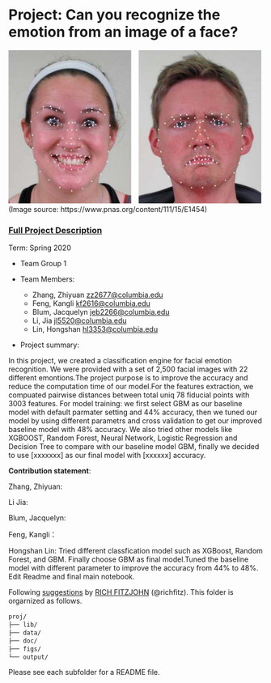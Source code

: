 # Project: Can you recognize the emotion from an image of a face? 
<img src="figs/CE.jpg" alt="Compound Emotions" width="500"/>
(Image source: https://www.pnas.org/content/111/15/E1454)

### [Full Project Description](doc/project3_desc.md)

Term: Spring 2020



+ Team Group 1

+ Team Members: 
    +  Zhang, Zhiyuan zz2677@columbia.edu
    + Feng, Kangli kf2616@columbia.edu
    + Blum, Jacquelyn jeb2266@columbia.edu
    + Li, Jia jl5520@columbia.edu
    + Lin, Hongshan hl3353@columbia.edu
 
 
+ Project summary:  

In this project, we created a classification engine for facial emotion recognition. 
We were provided with a set of 2,500 facial images with 22 different emontions.The project purpose is to improve the accuracy and reduce the computation time of our model.For the features extraction, we compuated pairwise distances between total uniq 78 fiducial points with 3003 features. For model training: we first select GBM as our baseline model with default parmater setting and 44% accuracy, then we tuned our model by using different parametrs and cross validation to get our improved baseline model with 48% accuracy. We also tried other models like XGBOOST, Random Forest, Neural Network, Logistic Regression and Decision Tree to compare with our baseline model GBM, finally we decided to use [xxxxxxx] as our final model with [xxxxxx] accuracy. 

	
**Contribution statement**: 

Zhang, Zhiyuan:

Li Jia:

Blum, Jacquelyn:

Feng, Kangli：

Hongshan Lin: Tried different classfication model such as XGBoost, Random Forest, and GBM. Finally choose GBM as final model.Tuned the baseline model with different parameter to improve the accuracy from 44% to 48%. Edit Readme and final main notebook.


Following [suggestions](http://nicercode.github.io/blog/2013-04-05-projects/) by [RICH FITZJOHN](http://nicercode.github.io/about/#Team) (@richfitz). This folder is orgarnized as follows.

```
proj/
├── lib/
├── data/
├── doc/
├── figs/
└── output/
```

Please see each subfolder for a README file.
